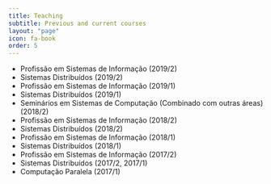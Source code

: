 ```yaml
---
title: Teaching
subtitle: Previous and current courses
layout: "page"
icon: fa-book
order: 5
---
```


* Profissão em Sistemas de Informação (2019/2)
* Sistemas Distribuídos (2019/2)
* Profissão em Sistemas de Informação (2019/1)
* Sistemas Distribuídos (2019/1)
* Seminários em Sistemas de Computação (Combinado com outras áreas) (2018/2)
* Profissão em Sistemas de Informação (2018/2)
* Sistemas Distribuídos (2018/2)
* Profissão em Sistemas de Informação (2018/1)
* Sistemas Distribuídos (2018/1)
* Profissão em Sistemas de Informação (2017/2)
* Sistemas Distribuídos (2017/2, 2017/1)
* Computação Paralela (2017/1)

